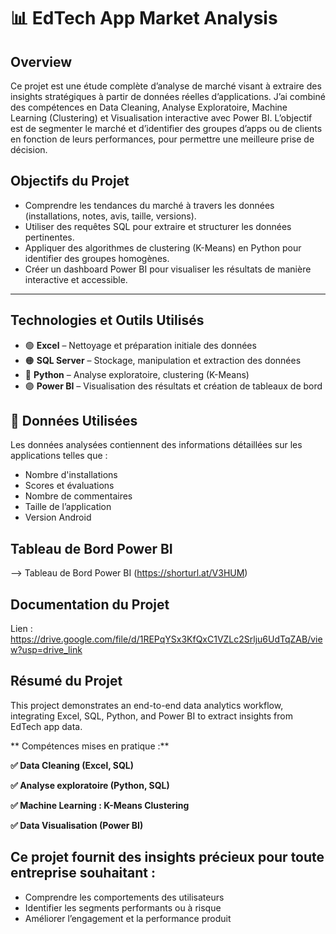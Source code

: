 # 📊 EdTech App Market Analysis

## Overview  
Ce projet est une étude complète d’analyse de marché visant à extraire des insights stratégiques à partir de données réelles d’applications. J’ai combiné des compétences en Data Cleaning, Analyse Exploratoire, Machine Learning (Clustering) et Visualisation interactive avec Power BI.
L’objectif est de segmenter le marché et d’identifier des groupes d’apps ou de clients en fonction de leurs performances, pour permettre une meilleure prise de décision.

##   Objectifs du Projet
- Comprendre les tendances du marché à travers les données (installations, notes, avis, taille, versions).
- Utiliser des requêtes SQL pour extraire et structurer les données pertinentes.
- Appliquer des algorithmes de clustering (K-Means) en Python pour identifier des groupes homogènes.
- Créer un dashboard Power BI pour visualiser les résultats de manière interactive et accessible.

---

##  Technologies et Outils Utilisés 
- 🟢 **Excel** – Nettoyage et préparation initiale des données
- 🟠 **SQL Server** – Stockage, manipulation et extraction des données
- 🔵 **Python** – Analyse exploratoire, clustering (K-Means)
- 🟣 **Power BI** –	Visualisation des résultats et création de tableaux de bord

## 📂 Données Utilisées
Les données analysées contiennent des informations détaillées sur les applications telles que :
- Nombre d'installations
- Scores et évaluations
- Nombre de commentaires
- Taille de l’application
- Version Android


##   Tableau de Bord Power BI
-->  Tableau de Bord Power BI (https://shorturl.at/V3HUM)
##  Documentation du Projet
 Lien :  https://drive.google.com/file/d/1REPqYSx3KfQxC1VZLc2Srlju6UdTqZAB/view?usp=drive_link    

##   Résumé du Projet
This project demonstrates an end-to-end data analytics workflow, integrating Excel, SQL, Python, and Power BI to extract insights from EdTech app data.

** Compétences mises en pratique :**

  **✅ Data Cleaning (Excel, SQL)**
  
  **✅ Analyse exploratoire (Python, SQL)**
  
  **✅ Machine Learning : K-Means Clustering**
  
  **✅ Data Visualisation (Power BI)**
  
## Ce projet fournit des insights précieux pour toute entreprise souhaitant : 
- Comprendre les comportements des utilisateurs
- Identifier les segments performants ou à risque
- Améliorer l’engagement et la performance produit
